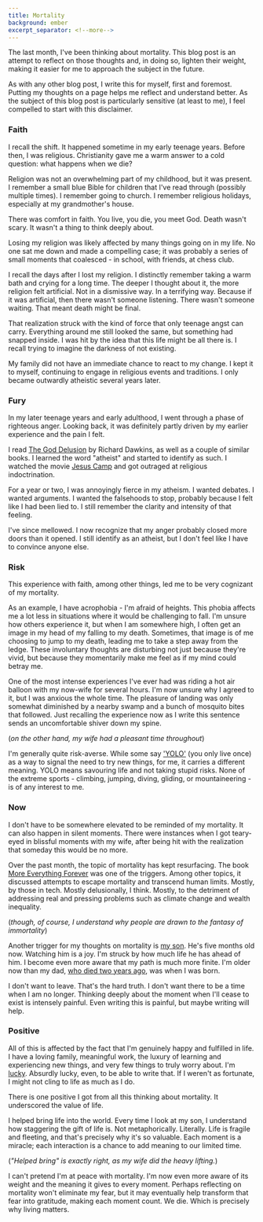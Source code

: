 ```yaml
---
title: Mortality
background: ember
excerpt_separator: <!--more-->
---
```


The last month, I've been thinking about mortality. This blog post is an attempt to reflect on those thoughts and, in doing so, lighten their weight, making it easier for me to approach the subject in the future.

As with any other blog post, I write this for myself, first and foremost. Putting my thoughts on a page helps me reflect and understand better. As the subject of this blog post is particularly sensitive (at least to me), I feel compelled to start with this disclaimer.

<!--more-->

### Faith

I recall the shift. It happened sometime in my early teenage years. Before then, I was religious. Christianity gave me a warm answer to a cold question: what happens when we die?

Religion was not an overwhelming part of my childhood, but it was present. I remember a small blue Bible for children that I've read through (possibly multiple times). I remember going to church. I remember religious holidays, especially at my grandmother's house.

There was comfort in faith. You live, you die, you meet God. Death wasn't scary. It wasn't a thing to think deeply about.

Losing my religion was likely affected by many things going on in my life. No one sat me down and made a compelling case; it was probably a series of small moments that coalesced - in school, with friends, at chess club.

I recall the days after I lost my religion. I distinctly remember taking a warm bath and crying for a long time. The deeper I thought about it, the more religion felt artificial. Not in a dismissive way. In a terrifying way. Because if it was artificial, then there wasn't someone listening. There wasn't someone waiting. That meant death might be final.

That realization struck with the kind of force that only teenage angst can carry. Everything around me still looked the same, but something had snapped inside. I was hit by the idea that this life might be all there is. I recall trying to imagine the darkness of not existing.

My family did not have an immediate chance to react to my change. I kept it to myself, continuing to engage in religious events and traditions. I only became outwardly atheistic several years later.

### Fury

In my later teenage years and early adulthood, I went through a phase of righteous anger. Looking back, it was definitely partly driven by my earlier experience and the pain I felt.

I read [The God Delusion](https://www.goodreads.com/book/show/14743.The_God_Delusion) by Richard Dawkins, as well as a couple of similar books. I learned the word "atheist" and started to identify as such. I watched the movie [Jesus Camp](https://letterboxd.com/film/jesus-camp/) and got outraged at religious indoctrination.

For a year or two, I was annoyingly fierce in my atheism. I wanted debates. I wanted arguments. I wanted the falsehoods to stop, probably because I felt like I had been lied to. I still remember the clarity and intensity of that feeling.

I've since mellowed. I now recognize that my anger probably closed more doors than it opened. I still identify as an atheist, but I don't feel like I have to convince anyone else.

### Risk

This experience with faith, among other things, led me to be very cognizant of my mortality.

As an example, I have acrophobia - I'm afraid of heights. This phobia affects me a lot less in situations where it would be challenging to fall. I'm unsure how others experience it, but when I am somewhere high, I often get an image in my head of my falling to my death. Sometimes, that image is of me choosing to jump to my death, leading me to take a step away from the ledge. These involuntary thoughts are disturbing not just because they're vivid, but because they momentarily make me feel as if my mind could betray me.

One of the most intense experiences I've ever had was riding a hot air balloon with my now-wife for several hours. I'm now unsure why I agreed to it, but I was anxious the whole time. The pleasure of landing was only somewhat diminished by a nearby swamp and a bunch of mosquito bites that followed. Just recalling the experience now as I write this sentence sends an uncomfortable shiver down my spine.

(_on the other hand, my wife had a pleasant time throughout_)

I'm generally quite risk-averse. While some say ['YOLO'](https://en.wikipedia.org/wiki/YOLO_(aphorism)) (you only live once) as a way to signal the need to try new things, for me, it carries a different meaning. YOLO means savouring life and not taking stupid risks. None of the extreme sports - climbing, jumping, diving, gliding, or mountaineering - is of any interest to me.

### Now

I don't have to be somewhere elevated to be reminded of my mortality. It can also happen in silent moments. There were instances when I got teary-eyed in blissful moments with my wife, after being hit with the realization that someday this would be no more.

Over the past month, the topic of mortality has kept resurfacing. The book [More Everything Forever](https://www.goodreads.com/review/show/7731866805) was one of the triggers. Among other topics, it discussed attempts to escape mortality and transcend human limits. Mostly, by those in tech. Mostly delusionally, I think. Mostly, to the detriment of addressing real and pressing problems such as climate change and wealth inequality.

(_though, of course, I understand why people are drawn to the fantasy of immortality_)

Another trigger for my thoughts on mortality is [my son](/march-4). He's five months old now. Watching him is a joy. I'm struck by how much life he has ahead of him. I become even more aware that my path is much more finite. I'm older now than my dad, [who died two years ago](/stubborn), was when I was born.

I don't want to leave. That's the hard truth. I don't want there to be a time when I am no longer. Thinking deeply about the moment when I'll cease to exist is intensely painful. Even writing this is painful, but maybe writing will help.

### Positive

All of this is affected by the fact that I'm genuinely happy and fulfilled in life. I have a loving family, meaningful work, the luxury of learning and experiencing new things, and very few things to truly worry about. I'm [lucky](/lucky). Absurdly lucky, even, to be able to write that. If I weren't as fortunate, I might not cling to life as much as I do.

There is one positive I got from all this thinking about mortality. It underscored the value of life.

I helped bring life into the world. Every time I look at my son, I understand how staggering the gift of life is. Not metaphorically. Literally. Life is fragile and fleeting, and that's precisely why it's so valuable. Each moment is a miracle; each interaction is a chance to add meaning to our limited time.

(_"Helped bring" is exactly right, as my wife did the heavy lifting._)

I can't pretend I'm at peace with mortality. I'm now even more aware of its weight and the meaning it gives to every moment. Perhaps reflecting on mortality won't eliminate my fear, but it may eventually help transform that fear into gratitude, making each moment count. We die. Which is precisely why living matters.
